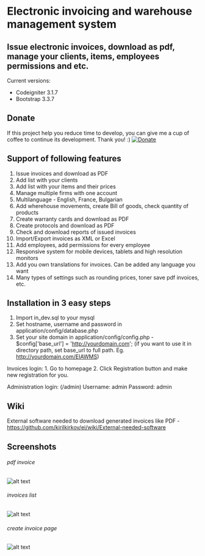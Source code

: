 # Electronic invoicing and warehouse management system
## Issue electronic invoices, download as pdf, manage your clients, items, employees permissions and etc.

Current versions:

* Codeigniter 3.1.7
* Bootstrap 3.3.7

## Donate
If this project help you reduce time to develop, you can give me a cup of coffee to continue its development. Thank you! :)
[![Donate](https://www.paypalobjects.com/en_US/i/btn/btn_donateCC_LG.gif)](https://www.paypal.com/cgi-bin/webscr?cmd=_s-xclick&hosted_button_id=PF5ES4K748ZEY)

## Support of following features

1. Issue invoices and download as PDF
2. Add list with your clients
3. Add list with your items and their prices
4. Manage multiple firms with one account
5. Multilanguage - English, France, Bulgarian
6. Add wherehouse movements, create Bill of goods, check quantity of products
7. Create warranty cards and download as PDF
8. Create protocols and download as PDF
9. Check and download reports of issued invoices
10. Import/Export invoices as XML or Excel
11. Add employees, add permissions for every employee
12. Responsive system for mobile devices, tablets and high resolution monitors
13. Add you own translations for invoices. Can be added any language you want
14. Many types of settings such as rounding prices, toner save pdf invoices, etc.

## Installation in 3 easy steps
1. Import in_dev.sql to your mysql
2. Set hostname, username and password in application/config/database.php
3. Set your site domain in application/config/config.php - $config['base_url'] = 'http://yourdomain.com'; (if you want to use it in directory path, set base_url to full path. Eg. http://yourdomain.com/EIAWMS)

<p>
Invoices login:
1. Go to homepage
2. Click Registration button and make new registration for you.
</p>
<p>
Administration login: (/admin)
Username: admin
Password: admin
</p>

## Wiki
External software needed to download generated invoices like PDF - https://github.com/kirilkirkov/ei/wiki/External-needed-software

## Screenshots
###### pdf invoice
![alt text](https://raw.githubusercontent.com/kirilkirkov/ei/master/design/user/design_of_invoice.png?token=ADQ0kH5ObqDK3l2H-K4gXn74aIeVi0fVks5acX1HwA%3D%3D "Logo Title Text 1")
###### invoices list
![alt text](https://raw.githubusercontent.com/kirilkirkov/ei/master/design/user/design_of_invoices_list.png?token=ADQ0kGLfoXLmpNGV5HYZewfaZHzr3qA9ks5acX1IwA%3D%3D "Logo Title Text 1")
###### create invoice page
![alt text](https://raw.githubusercontent.com/kirilkirkov/ei/master/design/user/create_invoice_page.png?token=ADQ0kGcYR3mBvj8ANBbPJ8wg8w69gpgPks5acX1FwA%3D%3D "Logo Title Text 1")
